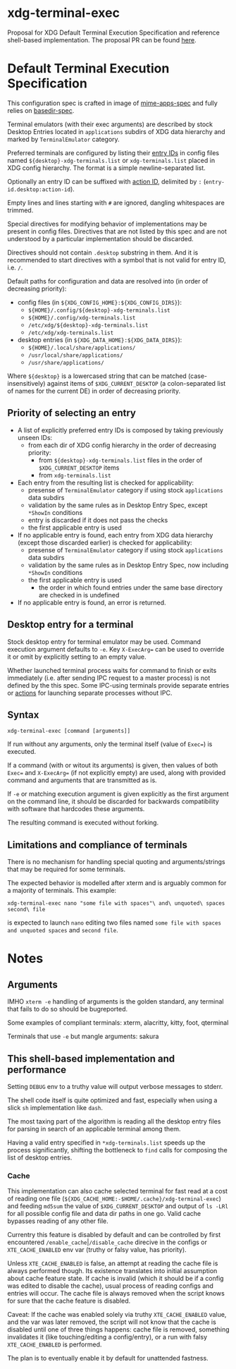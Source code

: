 # xdg-terminal-exec

Proposal for XDG Default Terminal Execution Specification and reference
shell-based implementation. The proposal PR can be found
[here](https://gitlab.freedesktop.org/terminal-wg/specifications/-/merge_requests/3/diffs).

# Default Terminal Execution Specification

This configuration spec is crafted in image of
[mime-apps-spec](https://specifications.freedesktop.org/mime-apps-spec/latest/ar01s02.html)
and fully relies on
[basedir-spec](https://standards.freedesktop.org/basedir-spec/basedir-spec-latest.html).

Terminal emulators (with their exec arguments) are described by stock Desktop
Entries located in `applications` subdirs of XDG data hierarchy and marked by
`TerminalEmulator` category.

Preferred terminals are configured by listing their
[entry IDs](https://specifications.freedesktop.org/desktop-entry-spec/latest/ar01s02.html#desktop-file-id)
in config files named `${desktop}-xdg-terminals.list` or `xdg-terminals.list`
placed in XDG config hierarchy. The format is a simple newline-separated list.

Optionally an entry ID can be suffixed with
[action ID](https://specifications.freedesktop.org/desktop-entry-spec/latest/ar01s11.html),
delimited by `:` (`entry-id.desktop:action-id`).

Empty lines and lines starting with `#` are ignored, dangling whitespaces are
trimmed.

Special directives for modifying behavior of implementations may be present in
config files. Directives that are not listed by this spec and are not understood
by a particular implementation should be discarded.

Directives should not contain `.desktop` substring in them. And it is
recommended to start directives with a symbol that is not valid for entry ID,
i.e. `/`.

Default paths for configuration and data are resolved into (in order of
decreasing priority):

- config files (in `${XDG_CONFIG_HOME}:${XDG_CONFIG_DIRS}`):
  - `${HOME}/.config/${desktop}-xdg-terminals.list`
  - `${HOME}/.config/xdg-terminals.list`
  - `/etc/xdg/${desktop}-xdg-terminals.list`
  - `/etc/xdg/xdg-terminals.list`
- desktop entries (in `${XDG_DATA_HOME}:${XDG_DATA_DIRS}`):
  - `${HOME}/.local/share/applications/`
  - `/usr/local/share/applications/`
  - `/usr/share/applications/`

Where `${desktop}` is a lowercased string that can be matched
(case-insensitively) against items of `$XDG_CURRENT_DESKTOP` (a colon-separated
list of names for the current DE) in order of decreasing priority.

## Priority of selecting an entry

- A list of explicitly preferred entry IDs is composed by taking previously
  unseen IDs:
  - from each dir of XDG config hierarchy in the order of decreasing priority:
    - from `${desktop}-xdg-terminals.list` files in the order of
      `$XDG_CURRENT_DESKTOP` items
    - from `xdg-terminals.list`
- Each entry from the resulting list is checked for applicability:
  - presense of `TerminalEmulator` category if using stock `applications` data
    subdirs
  - validation by the same rules as in Desktop Entry Spec, except `*ShowIn`
    conditions
  - entry is discarded if it does not pass the checks
  - the first applicable entry is used
- If no applicable entry is found, each entry from XDG data hierarchy (except
  those discarded earlier) is checked for applicability:
  - presense of `TerminalEmulator` category if using stock `applications` data
    subdirs
  - validation by the same rules as in Desktop Entry Spec, now including
    `*ShowIn` conditions
  - the first applicable entry is used
    - the order in which found entries under the same base directory are checked
      in is undefined
- If no applicable entry is found, an error is returned.

## Desktop entry for a terminal

Stock desktop entry for terminal emulator may be used. Command execution
argument defaults to `-e`. Key `X-ExecArg=` can be used to override it or omit
by explicitly setting to an empty value.

Whether launched terminal process waits for command to finish or exits
immediately (i.e. after sending IPC request to a master process) is not defined
by the this spec. Some IPC-using terminals provide separate entries or
[actions](https://specifications.freedesktop.org/desktop-entry-spec/latest/ar01s11.html)
for launching separate processes without IPC.

## Syntax

```
xdg-terminal-exec [command [arguments]]
```

If run without any arguments, only the terminal itself (value of `Exec=`) is
executed.

If a command (with or witout its arguments) is given, then values of both
`Exec=` and `X-ExecArg=` (if not explicitly empty) are used, along with provided
command and arguments that are transmitted as is.

If `-e` or matching execution argument is given explicitly as the first argument
on the command line, it should be discarded for backwards compatibility with
software that hardcodes these arguments.

The resulting command is executed without forking.

## Limitations and compliance of terminals

There is no mechanism for handling special quoting and arguments/strings that
may be required for some terminals.

The expected behavior is modelled after xterm and is arguably common for a
majority of terminals. This example:

```
xdg-terminal-exec nano "some file with spaces"\ and\ unquoted\ spaces second\ file
```

is expected to launch `nano` editing two files named
`some file with spaces and unquoted spaces` and `second file`.

# Notes

## Arguments

IMHO `xterm -e` handling of arguments is the golden standard, any terminal that
fails to do so should be bugreported.

Some examples of compliant terminals: xterm, alacritty, kitty, foot, qterminal

Terminals that use `-e` but mangle arguments: sakura

## This shell-based implementation and performance

Setting `DEBUG` env to a truthy value will output verbose messages to stderr.

The shell code itself is quite optimized and fast, especially when using a slick
`sh` implementation like `dash`.

The most taxing part of the algorithm is reading all the desktop entry files for
parsing in search of an applicable terminal among them.

Having a valid entry specified in `*xdg-terminals.list` speeds up the process
significantly, shifting the bottleneck to `find` calls for composing the list of
desktop entries.

### Cache

This implementation can also cache selected terminal for fast read at a cost of
reading one file (`${XDG_CACHE_HOME:-$HOME/.cache}/xdg-terminal-exec`) and
feeding `md5sum` the value of `$XDG_CURRENT_DESKTOP` and output of `ls -LRl` for
all possible config file and data dir paths in one go. Valid cache bypasses
reading of any other file.

Currentry this feature is disabled by default and can be controlled by first
encountered `/enable_cache`|`/disable_cache` direcive in the configs or
`XTE_CACHE_ENABLED` env var (truthy or falsy value, has priority).

Unless `XTE_CACHE_ENABLED` is false, an attempt at reading the cache file is
always performed though. Its existence translates into initial assumption about
cache feature state. If cache is invalid (which it should be if a config was
edited to disable the cache), usual process of reading configs and entries will
occur. The cache file is always removed when the script knows for sure that the
cache feature is disabled.

Caveat: If the cache was enabled solely via truthy `XTE_CACHE_ENABLED` value,
and the var was later removed, the script will not know that the cache is
disabled until one of three things happens: cache file is removed, something
invalidates it (like touching/editing a config/entry), or a run with falsy
`XTE_CACHE_ENABLED` is performed.

The plan is to eventually enable it by default for unattended fastness.
